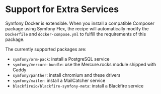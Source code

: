 # Support for Extra Services

Symfony Docker is extensible. When you install a compatible Composer package using Symfony Flex, the recipe will
automatically modify the `Dockerfile` and `docker-compose.yml` to fulfill the requirements of this package.

The currently supported packages are:

* `symfony/orm-pack`: install a PostgreSQL service
* `symfony/mercure-bundle`: use the Mercure.rocks module shipped with Caddy
* `symfony/panther`: install chromium and these drivers
* `symfony/mailer`: install a MailCatcher service
* `blackfireio/blackfire-symfony-meta`: install a Blackfire service
